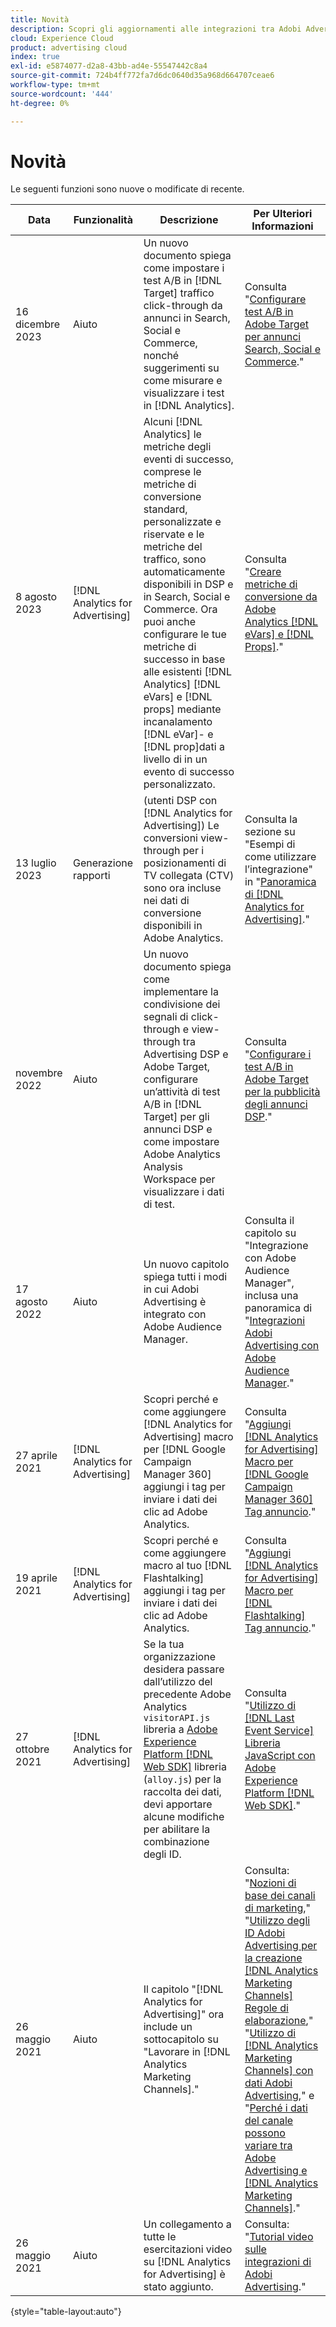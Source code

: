 ```yaml
---
title: Novità
description: Scopri gli aggiornamenti alle integrazioni tra Adobi Advertising e altri prodotti e servizi in Adobe Experience Cloud.
cloud: Experience Cloud
product: advertising cloud
index: true
exl-id: e5874077-d2a8-43bb-ad4e-55547442c8a4
source-git-commit: 724b4ff772fa7d6dc0640d35a968d664707ceae6
workflow-type: tm+mt
source-wordcount: '444'
ht-degree: 0%

---
```


# Novità

Le seguenti funzioni sono nuove o modificate di recente.

| Data | Funzionalità | Descrizione | Per Ulteriori Informazioni |
| ---- | ------- | ----------- | -------------------- |
| 16 dicembre 2023 | Aiuto | Un nuovo documento spiega come impostare i test A/B in [!DNL Target] traffico click-through da annunci in Search, Social e Commerce, nonché suggerimenti su come misurare e visualizzare i test in [!DNL Analytics]. | Consulta &quot;[Configurare test A/B in Adobe Target per annunci Search, Social e Commerce](/help/integrations/target/ab-tests-search.md).&quot; |
| 8 agosto 2023 | [!DNL Analytics for Advertising] | Alcuni [!DNL Analytics] le metriche degli eventi di successo, comprese le metriche di conversione standard, personalizzate e riservate e le metriche del traffico, sono automaticamente disponibili in DSP e in Search, Social e Commerce. Ora puoi anche configurare le tue metriche di successo in base alle esistenti [!DNL Analytics] [!DNL eVars] e [!DNL props] mediante incanalamento [!DNL eVar]- e [!DNL prop]dati a livello di in un evento di successo personalizzato. | Consulta &quot;[Creare metriche di conversione da Adobe Analytics [!DNL eVars] e [!DNL Props]](/help/integrations/analytics/conversion-metrics-from-evars.md).&quot; |
| 13 luglio 2023 | Generazione rapporti | (utenti DSP con [!DNL Analytics for Advertising]) Le conversioni view-through per i posizionamenti di TV collegata (CTV) sono ora incluse nei dati di conversione disponibili in Adobe Analytics. | Consulta la sezione su &quot;Esempi di come utilizzare l’integrazione&quot; in &quot;[Panoramica di [!DNL Analytics for Advertising]](/help/integrations/analytics/overview.md#integration-examples).&quot; |
| novembre 2022 | Aiuto | Un nuovo documento spiega come implementare la condivisione dei segnali di click-through e view-through tra Advertising DSP e Adobe Target, configurare un’attività di test A/B in [!DNL Target] per gli annunci DSP e come impostare Adobe Analytics Analysis Workspace per visualizzare i dati di test. | Consulta &quot;[Configurare i test A/B in Adobe Target per la pubblicità degli annunci DSP](/help/integrations/target/ab-tests-dsp.md).&quot; |
| 17 agosto 2022 | Aiuto | Un nuovo capitolo spiega tutti i modi in cui Adobi Advertising è integrato con Adobe Audience Manager. | Consulta il capitolo su &quot;Integrazione con Adobe Audience Manager&quot;, inclusa una panoramica di &quot;[Integrazioni Adobi Advertising con Adobe Audience Manager](/help/integrations/audience-manager/overview.md).&quot; |
| 27 aprile 2021 | [!DNL Analytics for Advertising] | Scopri perché e come aggiungere [!DNL Analytics for Advertising] macro per [!DNL Google Campaign Manager 360] aggiungi i tag per inviare i dati dei clic ad Adobe Analytics. | Consulta &quot;[Aggiungi [!DNL Analytics for Advertising] Macro per [!DNL Google Campaign Manager 360] Tag annuncio](/help/integrations/analytics/macros-google-campaign-manager.md).&quot; |
| 19 aprile 2021 | [!DNL Analytics for Advertising] | Scopri perché e come aggiungere macro al tuo [!DNL Flashtalking] aggiungi i tag per inviare i dati dei clic ad Adobe Analytics. | Consulta &quot;[Aggiungi [!DNL Analytics for Advertising] Macro per [!DNL Flashtalking] Tag annuncio](/help/integrations/analytics/macros-flashtalking.md).&quot; |
| 27 ottobre 2021 | [!DNL Analytics for Advertising] | Se la tua organizzazione desidera passare dall’utilizzo del precedente Adobe Analytics `visitorAPI.js` libreria a [Adobe Experience Platform [!DNL Web SDK]](https://experienceleague.adobe.com/docs/experience-platform/edge/home.html) libreria (`alloy.js`) per la raccolta dei dati, devi apportare alcune modifiche per abilitare la combinazione degli ID. | Consulta &quot;[Utilizzo di [!DNL Last Event Service] Libreria JavaScript con Adobe Experience Platform [!DNL Web SDK]](/help/integrations/analytics/web-sdk.md).&quot; |
| 26 maggio 2021 | Aiuto | Il capitolo &quot;[!DNL Analytics for Advertising]&quot; ora include un sottocapitolo su &quot;Lavorare in [!DNL Analytics Marketing Channels].&quot; | Consulta: &quot;[Nozioni di base dei canali di marketing](/help/integrations/analytics/marketing-channels/mc-overview.md),&quot; &quot;[Utilizzo degli ID Adobi Advertising per la creazione [!DNL Analytics Marketing Channels] Regole di elaborazione](/help/integrations/analytics/marketing-channels/mc-ids.md),&quot; &quot;[Utilizzo di [!DNL Analytics Marketing Channels] con dati Adobi Advertising](/help/integrations/analytics/marketing-channels/mc-ac-data.md),&quot; e &quot;[Perché i dati del canale possono variare tra Adobe Advertising e [!DNL Analytics Marketing Channels]](/help/integrations/analytics/marketing-channels/mc-data-variances.md).&quot; |
| 26 maggio 2021 | Aiuto | Un collegamento a tutte le esercitazioni video su [!DNL Analytics for Advertising] è stato aggiunto. | Consulta: &quot;[Tutorial video sulle integrazioni di Adobi Advertising](https://experienceleague.adobe.com/docs/advertising-learn/tutorials/overview.html).&quot; |

{style="table-layout:auto"}

<!-- At some point, just make this an overview page instead?

Adobe Advertising is integrated with the following Adobe Experience Cloud products:

* [Adobe Analytics](/help/integrations/analytics/overview.md)

* Adobe Audience Manager

* Adobe Campaign (Adobe Advertising Search only)

 -->
